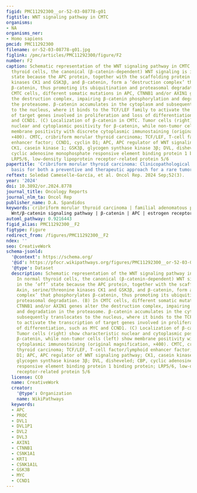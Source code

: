 ```yaml
---
figid: PMC11292300__or-52-03-08778-g01
figtitle: WNT signaling pathway in CMTC
organisms:
- NA
organisms_ner:
- Homo sapiens
pmcid: PMC11292300
filename: or-52-03-08778-g01.jpg
figlink: /pmc/articles/PMC11292300/figure/F2
number: F2
caption: Schematic representation of the WNT signaling pathway in CMTC. (A) In normal
  thyroid cells, the canonical (β-catenin-dependent) WNT signaling is in the ‘off’
  state because the APC protein, together with the scaffolding protein Axin, serine/threonine
  kinases CK1 and GSK3β, and β-catenin, form a ‘destruction complex’ that phosphorylates
  β-catenin, thus promoting its ubiquitination and proteasomal degradation. (B) In
  CMTC cells, different somatic mutations in APC, CTNNB1 and/or AXIN1 genes alter
  the destruction complex, impairing β-catenin phosphorylation and degradation in
  the proteasome. β-catenin accumulates in the cytoplasm and subsequently translocates
  to the nucleus, where it binds to the TCF/LEF family to activate the transcription
  of target genes involved in proliferation and loss of differentiation, such as MYC
  and CCND1. (C) Localization of β-catenin in CMTC. Tumor cells (right) show characteristic
  nuclear and cytoplasmic positivity for β-catenin, while non-tumor cells (left) show
  membrane positivity with discrete cytoplasmic immunostaining (original magnification,
  ×400). CMTC, cribriform morular thyroid carcinoma; TCF/LEF, T-cell factor/lymphoid
  enhancer factor; CCND1, cyclin D1; APC, APC regulator of WNT signaling pathway;
  CK1, casein kinase 1; GSK3β, glycogen synthase kinase 3β; DVL, disheveled; CBP,
  cyclic adenosine monophosphate responsive element binding protein 1 binding protein;
  LRP5/6, low-density lipoprotein receptor-related protein 5/6
papertitle: 'Cribriform morular thyroid carcinoma: Clinicopathological and molecular
  basis for both a preventive and therapeutic approach for a rare tumor (Review)'
reftext: Soledad Cameselle-García, et al. Oncol Rep. 2024 Sep;52(3).
year: '2024'
doi: 10.3892/or.2024.8778
journal_title: Oncology Reports
journal_nlm_ta: Oncol Rep
publisher_name: D.A. Spandidos
keywords: cribriform morular thyroid carcinoma | familial adenomatous polyposis |
  Wnt/β-catenin signaling pathway | β-catenin | APC | estrogen receptors
automl_pathway: 0.9216443
figid_alias: PMC11292300__F2
figtype: Figure
redirect_from: /figures/PMC11292300__F2
ndex: ''
seo: CreativeWork
schema-jsonld:
  '@context': https://schema.org/
  '@id': https://pfocr.wikipathways.org/figures/PMC11292300__or-52-03-08778-g01.html
  '@type': Dataset
  description: Schematic representation of the WNT signaling pathway in CMTC. (A)
    In normal thyroid cells, the canonical (β-catenin-dependent) WNT signaling is
    in the ‘off’ state because the APC protein, together with the scaffolding protein
    Axin, serine/threonine kinases CK1 and GSK3β, and β-catenin, form a ‘destruction
    complex’ that phosphorylates β-catenin, thus promoting its ubiquitination and
    proteasomal degradation. (B) In CMTC cells, different somatic mutations in APC,
    CTNNB1 and/or AXIN1 genes alter the destruction complex, impairing β-catenin phosphorylation
    and degradation in the proteasome. β-catenin accumulates in the cytoplasm and
    subsequently translocates to the nucleus, where it binds to the TCF/LEF family
    to activate the transcription of target genes involved in proliferation and loss
    of differentiation, such as MYC and CCND1. (C) Localization of β-catenin in CMTC.
    Tumor cells (right) show characteristic nuclear and cytoplasmic positivity for
    β-catenin, while non-tumor cells (left) show membrane positivity with discrete
    cytoplasmic immunostaining (original magnification, ×400). CMTC, cribriform morular
    thyroid carcinoma; TCF/LEF, T-cell factor/lymphoid enhancer factor; CCND1, cyclin
    D1; APC, APC regulator of WNT signaling pathway; CK1, casein kinase 1; GSK3β,
    glycogen synthase kinase 3β; DVL, disheveled; CBP, cyclic adenosine monophosphate
    responsive element binding protein 1 binding protein; LRP5/6, low-density lipoprotein
    receptor-related protein 5/6
  license: CC0
  name: CreativeWork
  creator:
    '@type': Organization
    name: WikiPathways
  keywords:
  - APC
  - PROC
  - DVL1
  - DVL1P1
  - DVL2
  - DVL3
  - AXIN1
  - CTNNB1
  - CSNK1A1
  - KRT1
  - CSNK1A1L
  - GSK3B
  - MYC
  - CCND1
---
```

